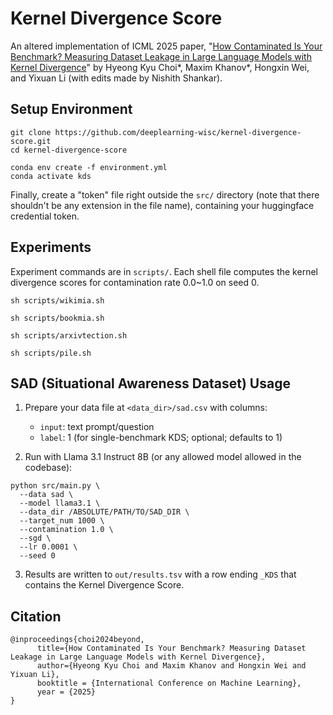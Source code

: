 # Kernel Divergence Score

An altered implementation of ICML 2025 paper, "[How Contaminated Is Your Benchmark? Measuring Dataset Leakage in Large Language Models with Kernel Divergence](https://arxiv.org/abs/2502.00678)" by Hyeong Kyu Choi*, Maxim Khanov*, Hongxin Wei, and Yixuan Li (with edits made by Nishith Shankar).

## Setup Environment
```
git clone https://github.com/deeplearning-wisc/kernel-divergence-score.git
cd kernel-divergence-score
```

```
conda env create -f environment.yml
conda activate kds
```

Finally, create a "token" file right outside the ```src/``` directory (note that there shouldn't be any extension in the file name), containing your huggingface credential token.


## Experiments

Experiment commands are in ```scripts/```. Each shell file computes the kernel divergence scores for contamination rate 0.0~1.0 on seed 0.

```
sh scripts/wikimia.sh
```


```
sh scripts/bookmia.sh
```

```
sh scripts/arxivtection.sh
```

```
sh scripts/pile.sh
```


## SAD (Situational Awareness Dataset) Usage

1. Prepare your data file at `<data_dir>/sad.csv` with columns:
   - `input`: text prompt/question
   - `label`: 1 (for single-benchmark KDS; optional; defaults to 1)

2. Run with Llama 3.1 Instruct 8B (or any allowed model allowed in the codebase):
```
python src/main.py \
  --data sad \
  --model llama3.1 \
  --data_dir /ABSOLUTE/PATH/TO/SAD_DIR \
  --target_num 1000 \
  --contamination 1.0 \
  --sgd \
  --lr 0.0001 \
  --seed 0
```

3. Results are written to `out/results.tsv` with a row ending `_KDS` that contains the Kernel Divergence Score.


## Citation
```
@inproceedings{choi2024beyond,
      title={How Contaminated Is Your Benchmark? Measuring Dataset Leakage in Large Language Models with Kernel Divergence}, 
      author={Hyeong Kyu Choi and Maxim Khanov and Hongxin Wei and Yixuan Li},
      booktitle = {International Conference on Machine Learning},
      year = {2025}
}
```
